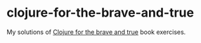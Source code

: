 # clojure-for-the-brave-and-true

My solutions of [Clojure for the brave and true](https://www.braveclojure.com) book exercises.


